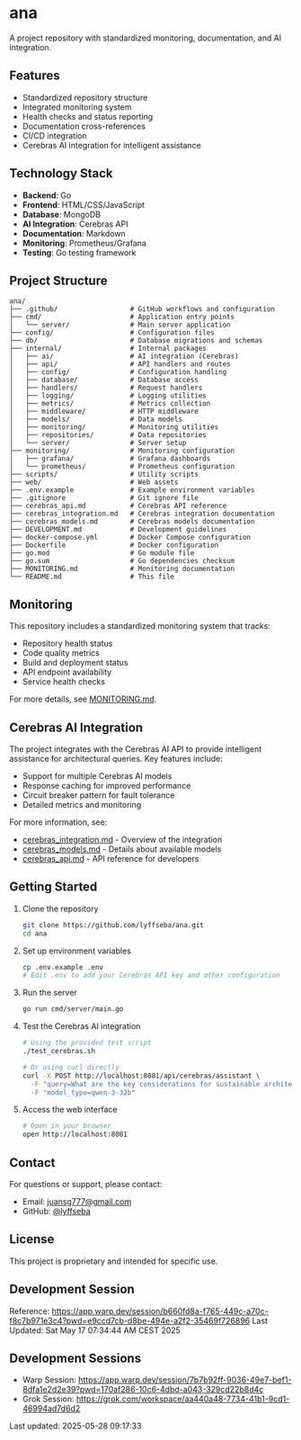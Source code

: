 # ana

A project repository with standardized monitoring, documentation, and AI integration.

## Features

- Standardized repository structure
- Integrated monitoring system
- Health checks and status reporting
- Documentation cross-references
- CI/CD integration
- Cerebras AI integration for intelligent assistance

## Technology Stack

- **Backend**: Go
- **Frontend**: HTML/CSS/JavaScript
- **Database**: MongoDB
- **AI Integration**: Cerebras API
- **Documentation**: Markdown
- **Monitoring**: Prometheus/Grafana
- **Testing**: Go testing framework

## Project Structure

```
ana/
├── .github/                  # GitHub workflows and configuration
├── cmd/                      # Application entry points
│   └── server/               # Main server application
├── config/                   # Configuration files
├── db/                       # Database migrations and schemas
├── internal/                 # Internal packages
│   ├── ai/                   # AI integration (Cerebras)
│   ├── api/                  # API handlers and routes
│   ├── config/               # Configuration handling
│   ├── database/             # Database access
│   ├── handlers/             # Request handlers
│   ├── logging/              # Logging utilities
│   ├── metrics/              # Metrics collection
│   ├── middleware/           # HTTP middleware
│   ├── models/               # Data models
│   ├── monitoring/           # Monitoring utilities
│   ├── repositories/         # Data repositories
│   └── server/               # Server setup
├── monitoring/               # Monitoring configuration
│   ├── grafana/              # Grafana dashboards
│   └── prometheus/           # Prometheus configuration
├── scripts/                  # Utility scripts
├── web/                      # Web assets
├── .env.example              # Example environment variables
├── .gitignore                # Git ignore file
├── cerebras_api.md           # Cerebras API reference
├── cerebras_integration.md   # Cerebras integration documentation
├── cerebras_models.md        # Cerebras models documentation
├── DEVELOPMENT.md            # Development guidelines
├── docker-compose.yml        # Docker Compose configuration
├── Dockerfile                # Docker configuration
├── go.mod                    # Go module file
├── go.sum                    # Go dependencies checksum
├── MONITORING.md             # Monitoring documentation
└── README.md                 # This file
```

## Monitoring

This repository includes a standardized monitoring system that tracks:

- Repository health status
- Code quality metrics
- Build and deployment status
- API endpoint availability
- Service health checks

For more details, see [MONITORING.md](MONITORING.md).

## Cerebras AI Integration

The project integrates with the Cerebras AI API to provide intelligent assistance for architectural queries. Key features include:

- Support for multiple Cerebras AI models
- Response caching for improved performance
- Circuit breaker pattern for fault tolerance
- Detailed metrics and monitoring

For more information, see:
- [cerebras_integration.md](cerebras_integration.md) - Overview of the integration
- [cerebras_models.md](cerebras_models.md) - Details about available models
- [cerebras_api.md](cerebras_api.md) - API reference for developers

## Getting Started

1. Clone the repository
   ```bash
   git clone https://github.com/lyffseba/ana.git
   cd ana
   ```

2. Set up environment variables
   ```bash
   cp .env.example .env
   # Edit .env to add your Cerebras API key and other configuration
   ```

3. Run the server
   ```bash
   go run cmd/server/main.go
   ```

4. Test the Cerebras AI integration
   ```bash
   # Using the provided test script
   ./test_cerebras.sh
   
   # Or using curl directly
   curl -X POST http://localhost:8081/api/cerebras/assistant \
     -F "query=What are the key considerations for sustainable architecture?" \
     -F "model_type=qwen-3-32b"
   ```

5. Access the web interface
   ```bash
   # Open in your browser
   open http://localhost:8081
   ```

## Contact

For questions or support, please contact:
- Email: juansg777@gmail.com
- GitHub: [@lyffseba](https://github.com/lyffseba)

## License

This project is proprietary and intended for specific use.

## Development Session
Reference: https://app.warp.dev/session/b660fd8a-f765-449c-a70c-f8c7b971e3c4?pwd=e9ccd7cb-d8be-494e-a2f2-35469f726896
Last Updated: Sat May 17 07:34:44 AM CEST 2025


## Development Sessions
- Warp Session: https://app.warp.dev/session/7b7b92ff-9036-49e7-bef1-8dfa1e2d2e39?pwd=170af286-10c6-4dbd-a043-329cd22b8d4c
- Grok Session: https://grok.com/workspace/aa440a48-7734-41b1-9cd1-46994ad7d6d2

Last updated: 2025-05-28 09:17:33
